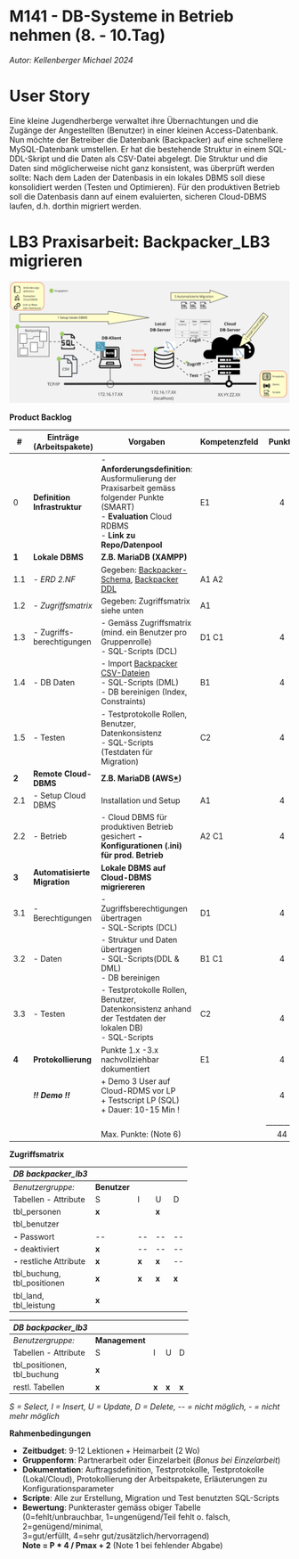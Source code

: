 # M141 - DB-Systeme in Betrieb nehmen (8. - 10.Tag)

*Autor: Kellenberger Michael 2024*

# User Story

Eine kleine Jugendherberge verwaltet ihre Übernachtungen und die Zugänge der Angestellten (Benutzer) in einer kleinen Access-Datenbank. Nun möchte der Betreiber die Datenbank (Backpacker) auf eine schnellere MySQL-Datenbank umstellen.  Er hat die bestehende Struktur in einem SQL-DDL-Skript und die Daten als CSV-Datei abgelegt. Die Struktur und die Daten sind möglicherweise nicht ganz konsistent, was überprüft werden sollte: Nach dem Laden der Datenbasis in ein lokales DBMS soll diese konsolidiert werden (Testen und Optimieren). Für den produktiven Betrieb soll die Datenbasis dann auf einem evaluierten, sicheren Cloud-DBMS laufen, d.h. dorthin migriert werden.

# LB3 Praxisarbeit: Backpacker_LB3 migrieren

![Rahmen](LB3-Rahmen.png)

**Product Backlog**

| # |  Einträge <br> (Arbeitspakete)  | Vorgaben  | Kompetenzfeld | Punkte |
|---|---|---|---|:--:|
| 0 | **Definition Infrastruktur**  | - **Anforderungsdefinition**: Ausformulierung der Praxisarbeit gemäss folgender Punkte (SMART) <br> - **Evaluation** Cloud RDBMS <br> - **Link zu Repo/Datenpool**  | E1 | 4|
| **1** | **Lokale DBMS**  | **Z.B. MariaDB (XAMPP)**  | | |
| 1.1 |  - *ERD 2.NF*  | Gegeben: [Backpacker-Schema](backpacker_lb3.png), [Backpacker DDL](./backpacker_ddl_lb3.sql) | A1 A2 | |
| 1.2 |  - *Zugriffsmatrix* | Gegeben: Zugriffsmatrix siehe unten | A1 | |
| 1.3 |  - Zugriffs-berechtigungen | - Gemäss Zugriffsmatrix (mind. ein Benutzer pro Gruppenrolle)  <br> - SQL-Scripts (DCL) | D1 C1 | 4|
| 1.4 |  - DB Daten | - Import [Backpacker CSV-Dateien](./backpacker_lb3.csv.zip)  <br> - SQL-Scripts (DML) <br> - DB bereinigen (Index, Constraints) | B1 | 4 |
| 1.5 |  - Testen | - Testprotokolle Rollen, Benutzer, Datenkonsistenz <br> - SQL-Scripts (Testdaten für Migration) | C2 | 4 |
| **2** | **Remote Cloud-DBMS**    | **Z.B. MariaDB (AWS[\*](https://gitlab.com/ch-tbz-it/Stud/m164/-/tree/main/01_Installation_SW/AWSCloud?ref_type=heads))**  | | |
| 2.1 | - Setup Cloud DBMS   | Installation und Setup   | A1 | 4 |
| 2.2 | - Betrieb  | - Cloud DBMS für produktiven Betrieb gesichert <b> - Konfigurationen (.ini) für prod. Betrieb| A2 C1 | 4 |
| **3** | **Automatisierte Migration**  |  **Lokale DBMS auf Cloud-DBMS migriereren** | | |
| 3.1 |  - Berechtigungen  | - Zugriffsberechtigungen übertragen <br> - SQL-Scripts (DCL) | D1 | 4|
| 3.2 |  - Daten  | - Struktur und Daten übertragen <br> - SQL-Scripts(DDL & DML) <br> - DB bereinigen | B1 C1| 4|
| 3.3 |  - Testen  | - Testprotokolle Rollen, Benutzer, Datenkonsistenz anhand der Testdaten der lokalen DB) <br> - SQL-Scripts | C2 | <br> 4|
| **4** | **Protokollierung** | Punkte 1.x -3.x nachvollziehbar dokumentiert | E1 | 4 |
| | ***!! Demo !!***  | + Demo 3 User auf Cloud-RDMS vor LP <br> + Testscript LP (SQL) <br> + Dauer: 10-15 Min ! | | 4 |
| |   | | | _________ |
|  |   | Max. Punkte: (Note 6)| | 44 |


**Zugriffsmatrix**

|  *DB backpacker\_lb3*     |                |       |       |       |
|---------------------------|----------------|-------|-------|-------|
| *Benutzergruppe:*         | **Benutzer**   |       |       |       |
| Tabellen - Attribute      | S              | I     | U     | D     |  
| tbl\_personen             | **x**          |       | **x** |       |  
| tbl\_benutzer             |                |       |       |       |  
| **-** Passwort            | --             | --    | --    | --    |  
| **-** deaktiviert         | **x**          | --    | --    | --    | 
| **-** restliche Attribute | **x**          | **x** | **x** | --    |  
| tbl\_buchung, <br> tbl\_positionen | **x**          | **x** | **x** | **x** |   
| tbl\_land,  <br> tbl\_leistung   | **x**          |       |       |       |


|  *DB backpacker\_lb3*     |                |       |       |       |
|---------------------------|----------------|-------|-------|-------|
| *Benutzergruppe:*         | **Management**   |       |       |       |
| Tabellen - Attribute      | S              | I     | U     | D     |  
| tbl\_positionen, <br> tbl\_buchung             | **x**          |       |       |       |  
| restl. Tabellen           | **x**          | **x** | **x** | **x** |   

*S = Select, I = Insert, U = Update, D = Delete, -- = nicht möglich, - = nicht mehr möglich*


**Rahmenbedingungen**

* **Zeitbudget**: 9-12 Lektionen + Heimarbeit (2 Wo)
* **Gruppenform**: Partnerarbeit oder Einzelarbeit (*Bonus bei Einzelarbeit*)
* **Dokumentation**: Auftragsdefinition, Testprotokolle, Testprotokolle (Lokal/Cloud), Protokollierung der Arbeitspakete, Erläuterungen zu Konfigurationsparameter
* **Scripte**: Alle zur Erstellung, Migration und Test benutzten SQL-Scripts
* **Bewertung**: Punkteraster gemäss obiger Tabelle <br> (0=fehlt/unbrauchbar, 1=ungenügend/Teil fehlt o. falsch, 2=genügend/minimal, <br> 3=gut/erfüllt, 4=sehr gut/zusätzlich/hervorragend) <br> **Note = P * 4 / Pmax + 2** (Note 1 bei fehlender Abgabe)
